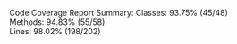 

Code Coverage Report Summary:
  Classes: 93.75% (45/48)    
  Methods: 94.83% (55/58)    
  Lines:   98.02% (198/202)  

